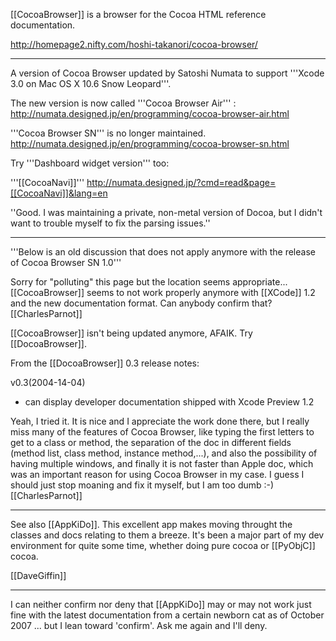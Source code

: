 [[CocoaBrowser]] is a browser for the Cocoa HTML reference documentation.

http://homepage2.nifty.com/hoshi-takanori/cocoa-browser/

----

A version of Cocoa Browser updated by Satoshi Numata to support '''Xcode 3.0 on Mac OS X 10.6 Snow Leopard'''.

The new version is now called '''Cocoa Browser Air''' :
http://numata.designed.jp/en/programming/cocoa-browser-air.html


'''Cocoa Browser SN''' is no longer maintained.
http://numata.designed.jp/en/programming/cocoa-browser-sn.html

Try '''Dashboard widget version''' too:

'''[[CocoaNavi]]'''
http://numata.designed.jp/?cmd=read&page=[[CocoaNavi]]&lang=en

''Good. I was maintaining a private, non-metal version of Docoa, but I didn't want to trouble myself to fix the parsing issues.''

----


'''Below is an old discussion that does not apply anymore with the release of Cocoa Browser SN 1.0'''

Sorry for "polluting" this page but the location seems appropriate...
[[CocoaBrowser]] seems to not work properly anymore with [[XCode]] 1.2 and the new documentation format. Can anybody confirm that? [[CharlesParnot]]

[[CocoaBrowser]] isn't being updated anymore, AFAIK. Try [[DocoaBrowser]].

From the [[DocoaBrowser]] 0.3 release notes:

v0.3(2004-14-04)
- can display developer documentation shipped with Xcode Preview 1.2

Yeah, I tried it. It is nice and I appreciate the work done there, but I really miss many of the features of Cocoa Browser, like typing the first letters to get to a class or method, the separation of the doc in different fields (method list, class method, instance method,...), and also the possibility of having multiple windows, and finally it is not faster than Apple doc, which was an important reason for using Cocoa Browser in my case. I guess I should just stop moaning and fix it myself, but I am too dumb  :-) [[CharlesParnot]]

----

See also [[AppKiDo]]. This excellent app makes moving throught the classes and docs relating to them a breeze. It's been a major part of my dev environment for quite some time, whether doing pure cocoa or [[PyObjC]] cocoa.

[[DaveGiffin]]

----

I can neither confirm nor deny that [[AppKiDo]] may or may not work just fine with the latest documentation from a certain newborn cat as of October 2007 ... but I lean toward 'confirm'. Ask me again and I'll deny.
